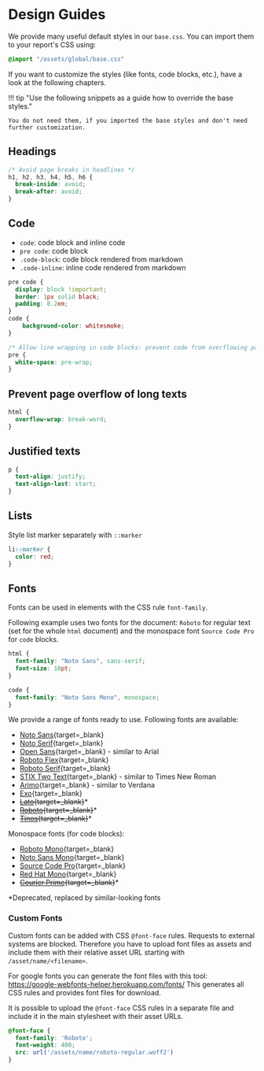 # Design Guides
We provide many useful default styles in our `base.css`. You can import them to your report's CSS using:

```css
@import "/assets/global/base.css"
```

If you want to customize the styles (like fonts, code blocks, etc.), have a look at the following chapters.

!!! tip "Use the following snippets as a guide how to override the base styles."

    You do not need them, if you imported the base styles and don't need further customization.


## Headings
```css linenums="1"
/* Avoid page breaks in headlines */
h1, h2, h3, h4, h5, h6 {
  break-inside: avoid;
  break-after: avoid;
}
```

## Code
* `code`: code block and inline code
* `pre code`: code block
* `.code-block`: code block rendered from markdown
* `.code-inline`: inline code rendered from markdown

```css linenums="1"
pre code {
  display: block !important;
  border: 1px solid black;
  padding: 0.2em;
}
code {
    background-color: whitesmoke;
}

/* Allow line wrapping in code blocks: prevent code from overflowing page */
pre {
  white-space: pre-wrap;
}
```

## Prevent page overflow of long texts
```css linenums="1"
html {
  overflow-wrap: break-word;
}
```

## Justified texts
```css linenums="1"
p {
  text-align: justify;
  text-align-last: start;
}
```

## Lists
Style list marker separately with `::marker`
```css linenums="1"
li::marker {
  color: red;
}
```

## Fonts
Fonts can be used in elements with the CSS rule `font-family`.

Following example uses two fonts for the document: 
`Roboto` for regular text (set for the whole `html` document) and 
the monospace font `Source Code Pro` for `code` blocks.

```css linenums="1"
html {
  font-family: "Noto Sans", sans-serif;
  font-size: 10pt;
}

code {
  font-family: "Noto Sans Mono", monospace;
}
```

We provide a range of fonts ready to use. Following fonts are available:

* [Noto Sans](https://fonts.google.com/noto/specimen/Noto+Sans){target=_blank}
* [Noto Serif](https://fonts.google.com/noto/specimen/Noto+Serif){target=_blank}
* [Open Sans](https://fonts.google.com/specimen/Open+Sans){target=_blank} - similar to Arial
* [Roboto Flex](https://fonts.google.com/specimen/Roboto+Flex){target=_blank}
* [Roboto Serif](https://fonts.google.com/specimen/Roboto+Serif){target=_blank}
* [STIX Two Text](https://fonts.google.com/specimen/STIX+Two+Text){target=_blank} - similar to Times New Roman
* [Arimo](https://fonts.google.com/specimen/Arimo){target=_blank} - similar to Verdana
* [Exo](https://fonts.google.com/specimen/Exo){target=_blank}
* ~~[Lato](https://fonts.google.com/specimen/Lato){target=_blank}~~*
* ~~[Roboto](https://fonts.google.com/specimen/Roboto){target=_blank}~~*
* ~~[Tinos](https://fonts.google.com/specimen/Tinos){target=_blank}~~*


Monospace fonts (for code blocks):

* [Roboto Mono](https://fonts.google.com/specimen/Roboto+Mono){target=_blank}
* [Noto Sans Mono](https://fonts.google.com/noto/specimen/Noto+Sans+Mono){target=_blank}
* [Source Code Pro](https://fonts.google.com/specimen/Source+Sans+Pro){target=_blank}
* [Red Hat Mono](https://fonts.google.com/specimen/Red+Hat+Mono){target=_blank}
* ~~[Courier Prime](https://fonts.google.com/specimen/Courier+Prime){target=_blank}~~*

*Deprecated, replaced by similar-looking fonts

### Custom Fonts
Custom fonts can be added with CSS `@font-face` rules.
Requests to external systems are blocked. 
Therefore you have to upload font files as assets and include them with their relative asset URL starting with `/asset/name/<filename>`.

For google fonts you can generate the font files with this tool: https://google-webfonts-helper.herokuapp.com/fonts/
This generates all CSS rules and provides font files for download.

It is possible to upload the `@font-face` CSS rules in a separate file and include it in the main stylesheet with their asset URLs.

```css
@font-face {
  font-family: 'Roboto';
  font-weight: 400;
  src: url('/assets/name/roboto-regular.woff2')
}
```
